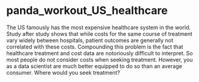 # panda_workout_US_healthcare

The US famously has the most expensive healthcare system in the world.
Study after study shows that while costs for the same course of treatment vary widely between hospitals,
patient outcomes are generally not correlated with these costs.
Compounding this problem is the fact that healthcare treatment and cost data are notoriously difficult to interpret.
So most people do not consider costs when seeking treatment.
However, you as a data scientist are much better equipped to do so than an average consumer.
Where would you seek treatment?

